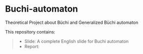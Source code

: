 # Buchi-automaton
Theoretical Project about Büchi and Generalized Büchi automaton

This repository contains:
> * Slide: A complete English slide for Buchi automaton
> * Report:
